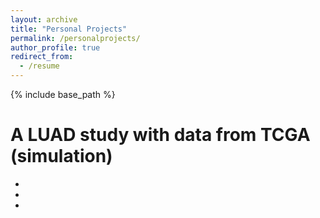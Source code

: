 ```yaml
---
layout: archive
title: "Personal Projects"
permalink: /personalprojects/
author_profile: true
redirect_from:
  - /resume
---
```


{% include base_path %}

A LUAD study with data from TCGA (simulation)
======
* 
* 
* 


  

